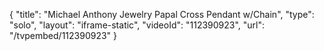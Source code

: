{
    "title": "Michael Anthony Jewelry Papal Cross Pendant w\/Chain",
    "type": "solo",
    "layout": "iframe-static",
    "videoId": "112390923",
    "url": "\/tvpembed\/112390923"
}